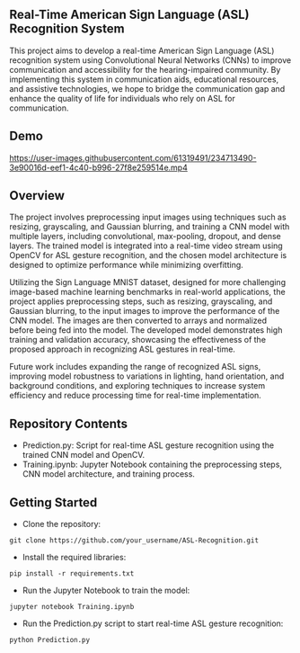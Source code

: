 
## Real-Time American Sign Language (ASL) Recognition System
This project aims to develop a real-time American Sign Language (ASL) recognition system using Convolutional Neural Networks (CNNs) to improve communication and accessibility for the hearing-impaired community. By implementing this system in communication aids, educational resources, and assistive technologies, we hope to bridge the communication gap and enhance the quality of life for individuals who rely on ASL for communication.

## Demo 

https://user-images.githubusercontent.com/61319491/234713490-3e90016d-eef1-4c40-b996-27f8e259514e.mp4


## Overview
The project involves preprocessing input images using techniques such as resizing, grayscaling, and Gaussian blurring, and training a CNN model with multiple layers, including convolutional, max-pooling, dropout, and dense layers. The trained model is integrated into a real-time video stream using OpenCV for ASL gesture recognition, and the chosen model architecture is designed to optimize performance while minimizing overfitting.

Utilizing the Sign Language MNIST dataset, designed for more challenging image-based machine learning benchmarks in real-world applications, the project applies preprocessing steps, such as resizing, grayscaling, and Gaussian blurring, to the input images to improve the performance of the CNN model. The images are then converted to arrays and normalized before being fed into the model. The developed model demonstrates high training and validation accuracy, showcasing the effectiveness of the proposed approach in recognizing ASL gestures in real-time.

Future work includes expanding the range of recognized ASL signs, improving model robustness to variations in lighting, hand orientation, and background conditions, and exploring techniques to increase system efficiency and reduce processing time for real-time implementation.

## Repository Contents
- Prediction.py: Script for real-time ASL gesture recognition using the trained CNN model and OpenCV.
- Training.ipynb: Jupyter Notebook containing the preprocessing steps, CNN model architecture, and training process.


## Getting Started
- Clone the repository:

```
git clone https://github.com/your_username/ASL-Recognition.git
```

- Install the required libraries:

```
pip install -r requirements.txt
```

- Run the Jupyter Notebook to train the model:
```
jupyter notebook Training.ipynb
```
- Run the Prediction.py script to start real-time ASL gesture recognition:
```
python Prediction.py
```
